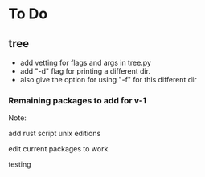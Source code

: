 # To Do

## tree

- add vetting for flags and args in tree.py
- add "-d" flag for printing a different dir.
- also give the option for using "-f" for this different dir

### Remaining packages to add for v-1

Note:

add rust script unix editions

edit current packages to work

testing
